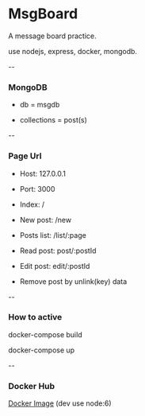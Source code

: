 # MsgBoard

A message board practice.

use nodejs, express, docker, mongodb.	

--


### MongoDB

- db = msgdb

- collections = post(s)

--

### Page Url


- Host: 127.0.0.1

- Port: 3000


- Index: /

- New post: /new

- Posts list: /list/:page

- Read post: post/:postId

- Edit post: edit/:postId

- Remove post by unlink(key) data


--

### How to active

docker-compose build

docker-compose up


--

### Docker Hub

[Docker Image](https://hub.docker.com/r/comi/msgboard/)  (dev use node:6)



